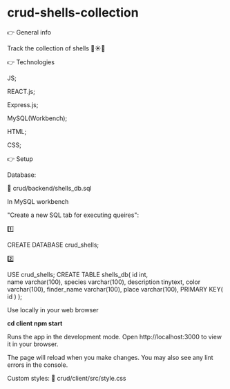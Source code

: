 # crud-shells-collection

👉 General info

Track the collection of shells 🐚☀️🌊

👉 Technologies

JS;

REACT.js;

Express.js;

MySQL(Workbench);

HTML;

CSS;

👉 Setup

Database:

📁 crud/backend/shells_db.sql

In MySQL workbench 

"Create a new SQL tab for executing queires": 

1️⃣ 

CREATE DATABASE crud_shells;

2️⃣ 

USE  crud_shells;
CREATE TABLE shells_db(
id int,   
name varchar(100), 
species varchar(100), 
description tinytext, 
color varchar(100), 
finder_name varchar(100), 
place varchar(100),
PRIMARY KEY( id )
);

Use locally in your web browser

**cd client
npm start**

Runs the app in the development mode.
Open http://localhost:3000 to view it in your browser.

The page will reload when you make changes.
You may also see any lint errors in the console.

Custom styles:
📁 crud/client/src/style.css

